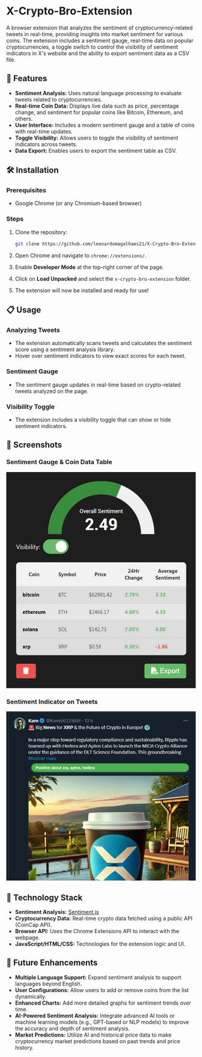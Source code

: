 # X-Crypto-Bro-Extension

A browser extension that analyzes the sentiment of cryptocurrency-related tweets in real-time, providing insights into market sentiment for various coins. The extension includes a sentiment gauge, real-time data on popular cryptocurrencies, a toggle switch to control the visibility of sentiment indicators in X's website and the ability to export sentiment data as a CSV file.

## 🚀 Features

- **Sentiment Analysis:** Uses natural language processing to evaluate tweets related to cryptocurrencies.
- **Real-time Coin Data:** Displays live data such as price, percentage change, and sentiment for popular coins like Bitcoin, Ethereum, and others.
- **User Interface:** Includes a modern sentiment gauge and a table of coins with real-time updates.
- **Toggle Visibility:** Allows users to toggle the visibility of sentiment indicators across tweets.
- **Data Export:** Enables users to export the sentiment table as CSV.
  
## 🛠️ Installation

### Prerequisites
- Google Chrome (or any Chromium-based browser)

### Steps
1. Clone the repository:

   ```bash
   git clone https://github.com/leonardomagalhaes21/X-Crypto-Bro-Extension.git
   ```

2. Open Chrome and navigate to `chrome://extensions/`.

3. Enable **Developer Mode** at the top-right corner of the page.

4. Click on **Load Unpacked** and select the `x-crypto-bro-extension` folder.

5. The extension will now be installed and ready for use!

## 📋 Usage

### Analyzing Tweets
- The extension automatically scans tweets and calculates the sentiment score using a sentiment analysis library.
- Hover over sentiment indicators to view exact scores for each tweet.

### Sentiment Gauge
- The sentiment gauge updates in real-time based on crypto-related tweets analyzed on the page.

### Visibility Toggle
- The extension includes a visibility toggle that can show or hide sentiment indicators.

## 🎨 Screenshots

### Sentiment Gauge & Coin Data Table
![Sentiment Gauge and Coin Data](images/Screenshot_1.jpg)

### Sentiment Indicator on Tweets
![Sentiment Indicator on Tweets](images/Screenshot_2.jpg)

## 🤖 Technology Stack

- **Sentiment Analysis:** [Sentiment.js](https://github.com/thisandagain/sentiment)
- **Cryptocurrency Data:** Real-time crypto data fetched using a public API (CoinCap API).
- **Browser API:** Uses the Chrome Extensions API to interact with the webpage.
- **JavaScript/HTML/CSS:** Technologies for the extension logic and UI.

## 🌱 Future Enhancements

- **Multiple Language Support:** Expand sentiment analysis to support languages beyond English.
- **User Configurations:** Allow users to add or remove coins from the list dynamically.
- **Enhanced Charts:** Add more detailed graphs for sentiment trends over time.
- **AI-Powered Sentiment Analysis:** Integrate advanced AI tools or machine learning models (e.g., GPT-based or NLP models) to improve the accuracy and depth of sentiment analysis.
- **Market Predictions:** Utilize AI and historical price data to make cryptocurrency market predictions based on past trends and price history.
